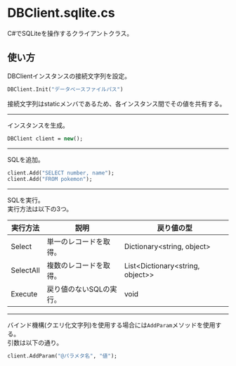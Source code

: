 # DBClient.sqlite.cs

C#でSQLiteを操作するクライアントクラス。  

## 使い方

DBClientインスタンスの接続文字列を設定。  

```vb
DBClient.Init("データベースファイルパス")
```

接続文字列はstaticメンバであるため、各インスタンス間でその値を共有する。  

---

インスタンスを生成。  

```vb
DBClient client = new();
```

---

SQLを追加。  

```vb
client.Add("SELECT number, name");
client.Add("FROM pokemon");
```

---

SQLを実行。  
実行方法は以下の3つ。  

| 実行方法 | 説明 | 戻り値の型 |
| ---- | ---- | ---- |
| Select | 単一のレコードを取得。 | Dictionary<string, object> |
| SelectAll | 複数のレコードを取得。 | List<Dictionary<string, object>> |
| Execute | 戻り値のないSQLの実行。 | void |

---

バインド機構(クエリ化文字列)を使用する場合には`AddParam`メソッドを使用する。  
引数は以下の通り。  

```vb
client.AddParam("@パラメタ名", "値");
```
